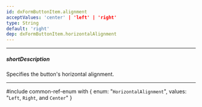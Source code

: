 ```yaml
---
id: dxFormButtonItem.alignment
acceptValues: 'center' | 'left' | 'right'
type: String
default: 'right'
dep: dxFormButtonItem.horizontalAlignment
---
```

---
##### shortDescription
Specifies the button's horizontal alignment.

---
#include common-ref-enum with {
    enum: "`HorizontalAlignment`",
    values: "`Left`, `Right`, and `Center`"
}
